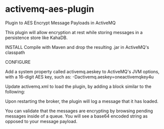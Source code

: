 # activemq-aes-plugin
Plugin to AES Encrypt Message Payloads in ActiveMQ

This plugin will allow encryption at rest while storing messages in a persistence store like KahaDB.

INSTALL
Compile with Maven and drop the resulting .jar in ActiveMQ's classpath

CONFIGURE

Add a system property called activemq.aeskey to ActiveMQ's JVM options, with a 16-digit AES key, such as:
-Dactivemq.aeskey=oneactivemqkey4u

Update activemq.xml to load the plugin, by adding a block similar to the following:
        <plugins>
             <bean xmlns="http://www.springframework.org/schema/beans" id="aesPlugin" class="com.roguewave.oss.activemq.ActiveMQAESBrokerPlugin"/>
        </plugins>

Upon restarting the broker, the plugin will log a message that it has loaded.

You can validate that the messages are encrypting by browsing pending messages inside of a queue.  You will see a base64 encoded string as opposed to your message payload.


